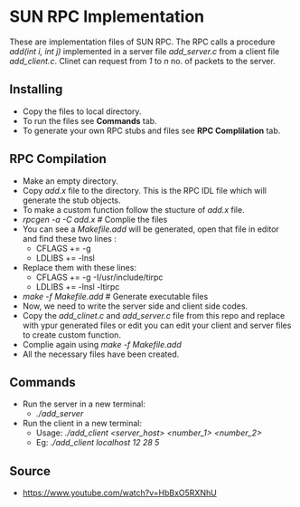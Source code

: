 # SUN RPC Implementation

These are implementation files of SUN RPC. The RPC calls a procedure _add(int i, int j)_ implemented in a server file _add_server.c_ from a client file _add_client.c_. Clinet can request from _1_ to _n_ no. of packets to the server.

## Installing

* Copy the files to local directory.
* To run the files see **Commands** tab.
* To generate your own RPC stubs and files see **RPC Complilation** tab.

## RPC Compilation

* Make an empty directory.
* Copy _add.x_ file to the directory. This is the RPC IDL file which will generate the stub objects.
* To make a custom function follow the stucture of _add.x_ file.
* _rpcgen -a -C add.x_ # Complie the files
* You can see a _Makefile.add_ will be generated, open that file in editor and find these two lines :
  * CFLAGS += -g
  * LDLIBS += -lnsl
* Replace them with these lines:
    * CFLAGS += -g -I/usr/include/tirpc
    * LDLIBS += -lnsl -ltirpc
* _make -f Makefile.add_ # Generate executable files
* Now, we need to write the server side and client side codes.
* Copy the _add_clinet.c_ and _add_server.c_ file from this repo and replace with ypur generated files or edit you can edit your client and server files to create custom function.
* Complie again using _make -f Makefile.add_
* All the necessary files have been created.

## Commands

* Run the server in a new terminal:
    * _./add_server_
* Run the client in a new terminal:
    * Usage: _./add_client <server_host> <number_1> <number_2> <packets>_
    * Eg: _./add_client localhost 12 28 5_
 
## Source

* https://www.youtube.com/watch?v=HbBxO5RXNhU
